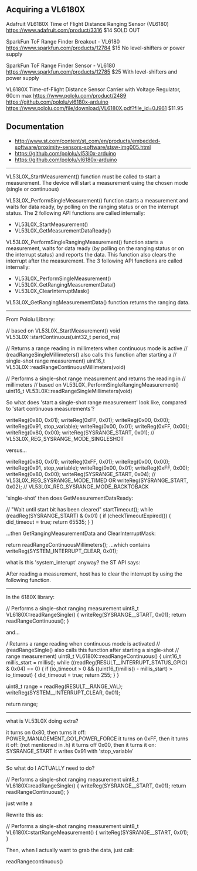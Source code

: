

## Acquiring a VL6180X

Adafruit VL6180X Time of Flight Distance Ranging Sensor (VL6180)
https://www.adafruit.com/product/3316
$14
SOLD OUT

SparkFun ToF Range Finder Breakout - VL6180
https://www.sparkfun.com/products/12784
$15
No level-shifters or power supply

SparkFun ToF Range Finder Sensor - VL6180
https://www.sparkfun.com/products/12785
$25
With level-shifters and power supply

VL6180X Time-of-Flight Distance Sensor Carrier with Voltage Regulator, 60cm max
https://www.pololu.com/product/2489
https://github.com/pololu/vl6180x-arduino
https://www.pololu.com/file/download/VL6180X.pdf?file_id=0J961
$11.95

## Documentation

+ http://www.st.com/content/st_com/en/products/embedded-software/proximity-sensors-software/stsw-img005.html
+ https://github.com/pololu/vl53l0x-arduino
+ https://github.com/pololu/vl6180x-arduino

----

VL53L0X_StartMeasurement() function must be called to start a measurement. The
device will start a measurement using the chosen mode (single or continuous)

VL53L0X_PerformSingleMeasurement() function starts a measurement and waits for
data ready, by polling on the ranging status or on the interrupt status.
The 2 following API functions are called internally:
+ VL53L0X_StartMeasurement()
+ VL53L0X_GetMeasurementDataReady()

VL53L0X_PerformSingleRangingMeasurement() function starts a measurement,
waits for data ready (by polling on the ranging status or on the interrupt status) and reports
the data. This function also clears the interrupt after the measurement.
The 3 following API functions are called internally:
+ VL53L0X_PerformSingleMeasurement()
+ VL53L0X_GetRangingMeasurementData()
+ VL53L0X_ClearInterruptMask()

VL53L0X_GetRangingMeasurementData() function returns the ranging data.

----

From Pololu Library:


// based on VL53L0X_StartMeasurement()
void VL53L0X::startContinuous(uint32_t period_ms)

// Returns a range reading in millimeters when continuous mode is active
// (readRangeSingleMillimeters() also calls this function after starting a
// single-shot range measurement)
uint16_t VL53L0X::readRangeContinuousMillimeters(void)

// Performs a single-shot range measurement and returns the reading in
// millimeters
// based on VL53L0X_PerformSingleRangingMeasurement()
uint16_t VL53L0X::readRangeSingleMillimeters(void)


So what does 'start a single-shot range measurement' look like,
compared to 'start continuous measurements'?

  writeReg(0x80, 0x01);
  writeReg(0xFF, 0x01);
  writeReg(0x00, 0x00);
  writeReg(0x91, stop_variable);
  writeReg(0x00, 0x01);
  writeReg(0xFF, 0x00);
  writeReg(0x80, 0x00);
  writeReg(SYSRANGE_START, 0x01); // VL53L0X_REG_SYSRANGE_MODE_SINGLESHOT

versus...

  writeReg(0x80, 0x01);
  writeReg(0xFF, 0x01);
  writeReg(0x00, 0x00);
  writeReg(0x91, stop_variable);
  writeReg(0x00, 0x01);
  writeReg(0xFF, 0x00);
  writeReg(0x80, 0x00);
  writeReg(SYSRANGE_START, 0x04); // VL53L0X_REG_SYSRANGE_MODE_TIMED
    OR
  writeReg(SYSRANGE_START, 0x02); // VL53L0X_REG_SYSRANGE_MODE_BACKTOBACK


'single-shot' then does GetMeasurementDataReady:

  // "Wait until start bit has been cleared"
  startTimeout();
  while (readReg(SYSRANGE_START) & 0x01)
  {
    if (checkTimeoutExpired())
    {
      did_timeout = true;
      return 65535;
    }
  }


...then GetRangingMeasurementData and ClearInterruptMask:

  return readRangeContinuousMillimeters();
     ...which contains writeReg(SYSTEM_INTERRUPT_CLEAR, 0x01); 

what is this 'system_interupt' anyway?
the ST API says:

  After reading a measurement, host has to clear the interrupt by
  using the following function.

----

In the 6180X library:

// Performs a single-shot ranging measurement
uint8_t VL6180X::readRangeSingle()
{
  writeReg(SYSRANGE__START, 0x01);
  return readRangeContinuous();
}

and...

/ Returns a range reading when continuous mode is activated
// (readRangeSingle() also calls this function after starting a single-shot
// range measurement)
uint8_t VL6180X::readRangeContinuous()
{
  uint16_t millis_start = millis();
  while ((readReg(RESULT__INTERRUPT_STATUS_GPIO) & 0x04) == 0)
  {
    if (io_timeout > 0 && ((uint16_t)millis() - millis_start) > io_timeout)
    {
      did_timeout = true;
      return 255;
    }
  }

  uint8_t range = readReg(RESULT__RANGE_VAL);
  writeReg(SYSTEM__INTERRUPT_CLEAR, 0x01);

  return range;

----

what is VL53L0X doing extra?

it turns on 0x80, then turns it off: POWER_MANAGEMENT_GO1_POWER_FORCE
it turns on 0xFF, then it turns it off: (not mentioned in .h)
it turns off 0x00, then it turns it on: SYSRANGE_START
it writes 0x91 with 'stop_variable'

----

So what do I ACTUALLY need to do?

  // Performs a single-shot ranging measurement
  uint8_t VL6180X::readRangeSingle()
  {
    writeReg(SYSRANGE__START, 0x01);
    return readRangeContinuous();
  }

just write a 

Rewrite this as:

  // Performs a single-shot ranging measurement
  uint8_t VL6180X::startRangeMeasurement()
  {
    writeReg(SYSRANGE__START, 0x01);
  }

Then, when I actually want to grab the data, just call:

readRangecontinuous()
